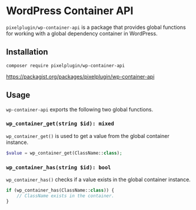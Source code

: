 # WordPress Container API

`pixelplugin/wp-container-api` is a package that provides global functions
for working with a global dependency container in WordPress.

## Installation

```shell
composer require pixelplugin/wp-container-api
```

https://packagist.org/packages/pixelplugin/wp-container-api

## Usage

`wp-container-api` exports the following two global functions.

### `wp_container_get(string $id): mixed`

`wp_container_get()` is used to get a value from the global container instance.

```php
$value = wp_container_get(ClassName::class);
```

### `wp_container_has(string $id): bool`

`wp_container_has()` checks if a value exists in the global container instance.

```php
if (wp_container_has(ClassName::class)) {
    // ClassName exists in the container.
}
```
